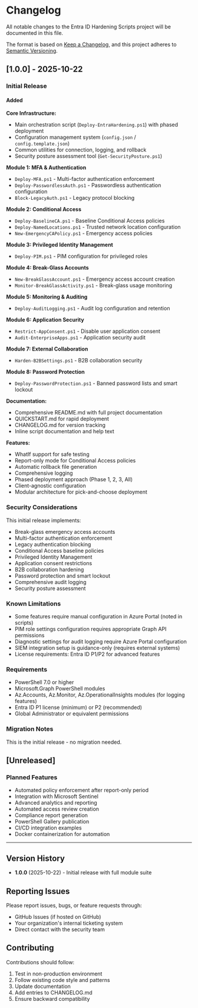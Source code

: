# Changelog

All notable changes to the Entra ID Hardening Scripts project will be documented in this file.

The format is based on [Keep a Changelog](https://keepachangelog.com/en/1.0.0/),
and this project adheres to [Semantic Versioning](https://semver.org/spec/v2.0.0.html).

## [1.0.0] - 2025-10-22

### Initial Release

#### Added

**Core Infrastructure:**
- Main orchestration script (`Deploy-EntraHardening.ps1`) with phased deployment
- Configuration management system (`config.json` / `config.template.json`)
- Common utilities for connection, logging, and rollback
- Security posture assessment tool (`Get-SecurityPosture.ps1`)

**Module 1: MFA & Authentication**
- `Deploy-MFA.ps1` - Multi-factor authentication enforcement
- `Deploy-PasswordlessAuth.ps1` - Passwordless authentication configuration
- `Block-LegacyAuth.ps1` - Legacy protocol blocking

**Module 2: Conditional Access**
- `Deploy-BaselineCA.ps1` - Baseline Conditional Access policies
- `Deploy-NamedLocations.ps1` - Trusted network location configuration
- `New-EmergencyCAPolicy.ps1` - Emergency access policies

**Module 3: Privileged Identity Management**
- `Deploy-PIM.ps1` - PIM configuration for privileged roles

**Module 4: Break-Glass Accounts**
- `New-BreakGlassAccount.ps1` - Emergency access account creation
- `Monitor-BreakGlassActivity.ps1` - Break-glass usage monitoring

**Module 5: Monitoring & Auditing**
- `Deploy-AuditLogging.ps1` - Audit log configuration and retention

**Module 6: Application Security**
- `Restrict-AppConsent.ps1` - Disable user application consent
- `Audit-EnterpriseApps.ps1` - Application security audit

**Module 7: External Collaboration**
- `Harden-B2BSettings.ps1` - B2B collaboration security

**Module 8: Password Protection**
- `Deploy-PasswordProtection.ps1` - Banned password lists and smart lockout

**Documentation:**
- Comprehensive README.md with full project documentation
- QUICKSTART.md for rapid deployment
- CHANGELOG.md for version tracking
- Inline script documentation and help text

**Features:**
- WhatIf support for safe testing
- Report-only mode for Conditional Access policies
- Automatic rollback file generation
- Comprehensive logging
- Phased deployment approach (Phase 1, 2, 3, All)
- Client-agnostic configuration
- Modular architecture for pick-and-choose deployment

### Security Considerations

This initial release implements:
- Break-glass emergency access accounts
- Multi-factor authentication enforcement
- Legacy authentication blocking
- Conditional Access baseline policies
- Privileged Identity Management
- Application consent restrictions
- B2B collaboration hardening
- Password protection and smart lockout
- Comprehensive audit logging
- Security posture assessment

### Known Limitations

- Some features require manual configuration in Azure Portal (noted in scripts)
- PIM role settings configuration requires appropriate Graph API permissions
- Diagnostic settings for audit logging require Azure Portal configuration
- SIEM integration setup is guidance-only (requires external systems)
- License requirements: Entra ID P1/P2 for advanced features

### Requirements

- PowerShell 7.0 or higher
- Microsoft.Graph PowerShell modules
- Az.Accounts, Az.Monitor, Az.OperationalInsights modules (for logging features)
- Entra ID P1 license (minimum) or P2 (recommended)
- Global Administrator or equivalent permissions

### Migration Notes

This is the initial release - no migration needed.

## [Unreleased]

### Planned Features
- Automated policy enforcement after report-only period
- Integration with Microsoft Sentinel
- Advanced analytics and reporting
- Automated access review creation
- Compliance report generation
- PowerShell Gallery publication
- CI/CD integration examples
- Docker containerization for automation

---

## Version History

- **1.0.0** (2025-10-22) - Initial release with full module suite

## Reporting Issues

Please report issues, bugs, or feature requests through:
- GitHub Issues (if hosted on GitHub)
- Your organization's internal ticketing system
- Direct contact with the security team

## Contributing

Contributions should follow:
1. Test in non-production environment
2. Follow existing code style and patterns
3. Update documentation
4. Add entries to CHANGELOG.md
5. Ensure backward compatibility

